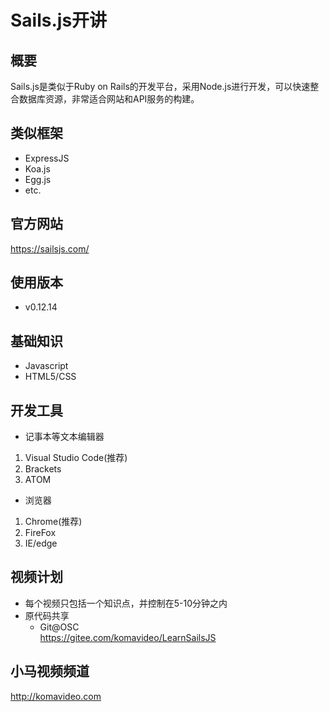 Sails.js开讲
============

## 概要

Sails.js是类似于Ruby on Rails的开发平台，采用Node.js进行开发，可以快速整合数据库资源，非常适合网站和API服务的构建。

## 类似框架

+ ExpressJS
+ Koa.js
+ Egg.js
+ etc.

## 官方网站

https://sailsjs.com/

## 使用版本

+ v0.12.14

## 基础知识

+ Javascript
+ HTML5/CSS

## 开发工具

* 记事本等文本编辑器
 1. Visual Studio Code(推荐)
 2. Brackets
 3. ATOM

* 浏览器
 1. Chrome(推荐)
 2. FireFox
 3. IE/edge

## 视频计划
* 每个视频只包括一个知识点，并控制在5-10分钟之内
* 原代码共享
  - Git@OSC  
    https://gitee.com/komavideo/LearnSailsJS

## 小马视频频道

http://komavideo.com
